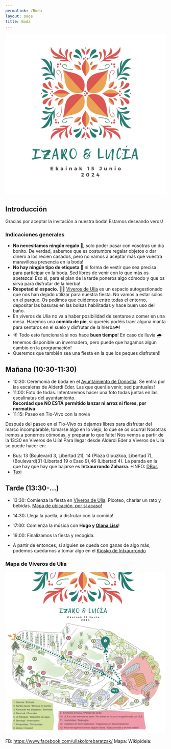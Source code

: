 ```yaml
---
permalink: /Boda
layout: page
title: Boda
---
```

![Logo](https://github.com/IzaroBlog/IzaroBlog.github.io/blob/main/_images/Ezkontza/ezkontza1.jpg?raw=true)

## Introducción
Gracias por aceptar la invitación a nuestra boda! Estamos deseando veros! 

### Indicaciones generales
- **No necesitamos ningún regalo 🎁**, solo poder pasar con vosotras un día bonito. De verdad, sabemos que es costumbre regalar objetos o dar dinero a los recien casados, pero no vamos a aceptar más que vuestra maravillosa presencia en la boda! 
- **No hay ningún tipo de etiqueta 🎩** ni forma de vestir que sea precisa para participar en la boda. Sed libres de venir con lo que más os apetezca! Eso si, para el plan de la tarde poneros algo cómodo y que os sirva para disfrutar de la hierba! 
- **Respetad el espacio. 🌳🚯** [Viveros de Ulia](https://es.wikipedia.org/wiki/Parque_de_Viveros_de_Ul%C3%ADa) es un espacio autogestionado que nos han dejado utilizar para nuestra fiesta. No vamos a estar solos en el parque. Os pedimos que cuidemos entre todas el entorno, depositar las basuras en las bolsas habilitadas y hace buen uso del baño. 
- En viveros de Ulia no va a haber posibilidad de sentarse a comer en una mesa. Haremos una **comida de pie**, si queréis podéis traer alguna manta para sentaros en el suelo y disfrutar de la hierba☘️! 
- ☀️ Todo esto funcionará si nos hace **buen tiempo**! En caso de lluvia 🌧 tenemos disponible un invernadero, pero puede que hagamos algún cambio en la programación! 
- Queremos que también sea una fiesta en la que los peques disfruten!!

## Mañana (10:30-11:30)
- 10:30: Ceremonia de boda en el [Ayuntamiento de Donostia](https://www.openstreetmap.org/?mlat=43.32126&mlon=-1.98556#map=19/43.32126/-1.98556&layers=N). Se entra por las escaleras de Alderdi Eder. Las que queráis venir, sed puntuales!    
- 11:00: Foto de todas. Intentaremos hacer una foto todas juntas en las escalinatas del ayuntamiento.   
**Recordad que NO ESTÁ permitido lanzar ni arroz ni flores, por normativa**   
- 11:15: Paseo en Tio-Vivo con la novia  

Después del paseo en el Tio-Vivo os dejamos libres para disfrutar del marco incomparable, tomarse algo en lo viejo, lo que se os ocurra! Nosotras iremos a ponernos cómodas, y preparar lo que falte! Nos vemos a partir de la 13:30 en Viveros de Ulía!
Para llegar desde Alderdi Eder a Viveros de Ulia se puede hacer en:
- Bus: 13 (Boulevard 3, Libertad 21), 14 (Plaza Gipuzkoa, Libertad 7), (Boulevard)31 (Libertad 19 o Easo 9),46 (Libertad 4). La parada en la que hay que hay que bajarse es **Intxaurrondo Zaharra**. +INFO: [DBus](https://dbus.eus/)
- [Taxi](https://www.donostia.eus/ataria/es/web/info/taxia)  

## Tarde (13:30-...)

- 13:30: Comienza la fiesta en [Viveros de Ulia](https://uliakolorebaratzak.wordpress.com/uliako-lore-baratzak-proiektua-2/). Picoteo, charlar un rato y bebidas.  [Mapa de ubicación, por si acaso!](https://www.openstreetmap.org/?mlat=43.32221&mlon=-1.95368#map=19/43.32221/-1.95368&layers=N)
- 14:30: Llega la paella, a disfrutar con la comida!
- 17:00: Comienza la música con **Hugo y [Olana Liss](https://olanaliss.com/)**!  
- 19:00: Finalizamos la fiesta y recogida.  

- A partir de entonces, si alguien se queda con ganas de algo más, podemos quedarnos a tomar algo en el [Kiosko de Intxaurrondo](https://www.openstreetmap.org/?mlat=43.32005&mlon=-1.95124#map=19/43.32005/-1.95124&layers=N)



### Mapa de Viveros de Ulía
![mapa](https://github.com/IzaroBlog/IzaroBlog.github.io/blob/main/_images/Ezkontza/lorebaratza.jpg?raw=true)


FB: https://www.facebook.com/uliakolorebaratzak/
Mapa: 
Wikipideia: 

